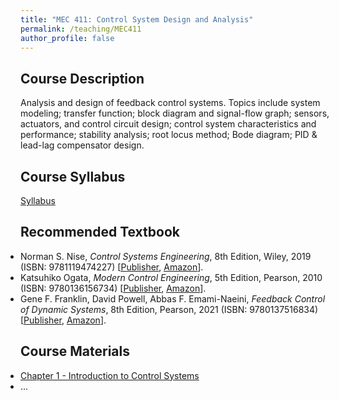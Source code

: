 ```yaml
---
title: "MEC 411: Control System Design and Analysis"
permalink: /teaching/MEC411
author_profile: false
---
```


## Course Description
Analysis and design of feedback control systems. Topics include system modeling; transfer function; block diagram and signal-flow graph; sensors, actuators, and control circuit design; control system characteristics and performance; stability analysis; root locus method; Bode diagram; PID & lead-lag compensator design.

## Course Syllabus
[Syllabus](https://aminfakhari.github.io/_pages/teaching/MEC411/MEC411_Syllabus_Fall2023.pdf)

## Recommended Textbook
<ul style="margin-left: 0; padding-left: 0; list-style-type: disc;">
    <li>
        Norman S. Nise, <i>Control Systems Engineering</i>, 8th Edition, Wiley, 2019 (ISBN: 9781119474227)
        [<a href="https://www.wiley.com/en-us/Control+Systems+Engineering%2C+8th+Edition-p-9781119474227" target="_blank"><u>Publisher</u></a>,
        <a href="https://www.amazon.com/Control-Systems-Engineering-Norman-Nise/dp/1119721407" target="_blank"><u>Amazon</u></a>].
    </li>
	<li>
        Katsuhiko Ogata, <i>Modern Control Engineering</i>, 5th Edition, Pearson, 2010 (ISBN: 9780136156734)
        [<a href="https://www.pearson.com/en-us/subject-catalog/p/modern-control-engineering/P200000003521/9780137551064" target="_blank"><u>Publisher</u></a>,
        <a href="https://www.amazon.com/Modern-Control-Engineering-Katsuhiko-Ogata/dp/0136156738" target="_blank"><u>Amazon</u></a>].
    </li>
	<li>
        Gene F. Franklin, David Powell, Abbas F. Emami-Naeini, <i>Feedback Control of Dynamic Systems</i>, 8th Edition, Pearson, 2021 (ISBN: 9780137516834)
        [<a href="https://www.pearson.com/en-us/subject-catalog/p/feedback-control-of-dynamic-systems/P200000003343/9780137516834" target="_blank"><u>Publisher</u></a>,
        <a href="https://www.amazon.com/Feedback-Control-Dynamic-Systems-Engineering/dp/0134685717" target="_blank"><u>Amazon</u></a>].
    </li>
</ul>

## Course Materials
<ul style="margin-left: 0; padding-left: 0; list-style-type: disc;">
    <li><a href="https://aminfakhari.github.io/_pages/teaching/MEC411/Chapter_1_-_Introduction_to_Control_Systems.pdf">Chapter 1 - Introduction to Control Systems</a></li>
    <li>...</li>
</ul>
